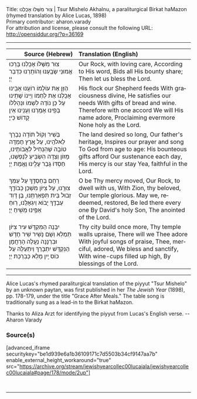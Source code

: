 <html>
<head></head>
<body>
Title: צוּר מִשֶּׁלּוֹ אָכַֽלְנוּ | Tsur Mishelo Akhalnu, a paraliturgical Birkat haMazon (rhymed translation by Alice Lucas, 1898)<br />
Primary contributor: aharon.varady<br />
For attribution and license, please consult the following URL: <a href="http://opensiddur.org/?p=36169">http://opensiddur.org/?p=36169</a>
<p />
<hr />

<table style="margin-left: auto;margin-right: auto;" class="draggable">
<thead><tr><th id="x" style="text-align: right;">Source (Hebrew)</th><th style="text-align: left;">Translation (English)</th></tr></thead>
<tbody>
<tr><td style="vertical-align:top;">
<div class="liturgy" lang="he">
צוּר מִשֶּׁלּוֹ אָכַֽלְנוּ 
בָּרְכוּ אֱמוּנַי
שָׂבַֽעְנוּ וְהוֹתַֽרְנוּ 
כִּדְבַר יְיָ׃
</span></div></td>
 
<td style="vertical-align:top;">
<div class="english" lang="en">
Our Rock, with loving care, 
According to His word, 
Bids all His bounty share; 
Then let us bless the Lord. 
</div></td></tr>


<tr><td style="vertical-align:top;">
<div class="liturgy" lang="he">
הַזָּן אֶת עוֹלָמוֹ 
רוֹעֵֽנוּ אָבִֽינוּ
אָכַֽלְנוּ אֶת לַחְמוֹ 
וְיֵינוֹ שָׁתִֽינוּ
עַל כֵּן נוֹדֶה לִשְׁמוֹ 
וּנְהַלְּלוֹ בְּפִֽינוּ
אָמַֽרְנוּ וְעָנִֽינוּ 
אֵין קָדוֹשׁ כַּייָ׃
</span></div></td>
 
<td style="vertical-align:top;">
<div class="english" lang="en">
His flock our Shepherd feeds 
With graciousness divine, 
He satisfies our needs 
With gifts of bread and wine. 
Therefore with one accord 
We will His name adore, 
Proclaiming evermore 
None holy as the Lord. 
</div></td></tr>


<tr><td style="vertical-align:top;">
<div class="liturgy" lang="he">
בְּשִׁיר וְקוֹל תּוֹדָה 
נְבָרֵךְ לֵאלֹהֵֽינוּ, 
עַל אֶֽרֶץ חֶמְדָּה טוֹבָה 
שֶׁהִנְחִיל לַאֲבוֹתֵֽינוּ, 
מָזוֹן וְצֵדָה 
הִשְׂבִּֽיעַ לְנַפְשֵׁנוּ, 
חַסְדּוֹ גָּבַר עָלֵֽינוּ 
וֶאֱמֶת יְיָ׃
</span></div></td>
 
<td style="vertical-align:top;">
<div class="english" lang="en">
The land desired so long, 
Our father's heritage, 
Inspires our prayer and song 
To God from age to age: 
His bounteous gifts afford 
Our sustenance each day, 
His mercy is our stay 
Yea, faithful in the Lord. 
</div></td></tr>


<tr><td style="vertical-align:top;">
<div class="liturgy" lang="he">
רַחֵם בְּחַסְדֶּֽךָ 
עַל עַמְּךָ צוּרֵֽנוּ, 
עַל צִיּוֹן מִשְׁכַּן כְּבוֹדֶֽךָ 
זְבוּל בֵּית תִּפְאַרְתֵּֽנוּ, 
בֶּן דָּוִד עַבְדֶּֽךָ 
יָבוֹא וְיִגְאָלֵֽנוּ, 
רֽוּחַ אַפֵּֽינוּ 
מְשִֽׁיחַ יְיָ׃
</span></div></td>
 
<td style="vertical-align:top;">
<div class="english" lang="en">
O be Thy mercy moved, 
Our Rock, to dwell with us, 
With Zion, thy beloved, 
Our temple glorious. 
May we, redeemed, restored, 
Be led there every one 
By David's holy Son, 
The anointed of the Lord. 
</div></td></tr>


<tr><td style="vertical-align:top;">
<div class="liturgy" lang="he">
יִבָּנֶה הַמִּקְדָּשׁ
עִיר צִיּוֹן תְּמַלֵּא 
וְשָׁם נָשִׁיר שִׁיר חָדָשׁ 
וּבִרְנָנָה נַעֲלֶה
הָרַחֲמָן הַנִּקְדָּשׁ 
יִתְבָּרַךְ וְיִתְעַלֶּה
עַל כּוֹס יַֽיִן מָלֵא 
כְּבִרְכַּת יְיָ׃
</span></div></td>
 
<td style="vertical-align:top;">
<div class="english" lang="en">
Thy city build once more, 
Thy temple walls upraise, 
There will we Thee adore 
With joyful songs of praise, 
Thee, merciful, adored, 
We bless and sanctify, 
With wine-cups filled up high, 
By blessings of the Lord. 
</div></td></tr>
</tbody></table>

<hr />

Alice Lucas's rhymed paraliturgical translation of the piyyut "Tsur Mishelo" by an unknown paytan, was first published in her <em>The Jewish Year</em> (1898), pp. 178-179, under the title "Grace After Meals." The table song is traditionally sung as a lead-in to the Birkat haMazon. 

Thanks to Aliza Arzt for identifying the piyyut from Lucas's English verse. --Aharon Varady 

<h3>Source(s)</h3>

[advanced_iframe securitykey="be1d939e6a1b36109171c7d5503b34cf9147aa7b" enable_external_height_workaround="true" src="https://archive.org/stream/jewishyearcollec00lucaiala/jewishyearcollec00lucaiala#page/178/mode/2up"]

&nbsp;

<hr />

&nbsp;
</body>
</html>